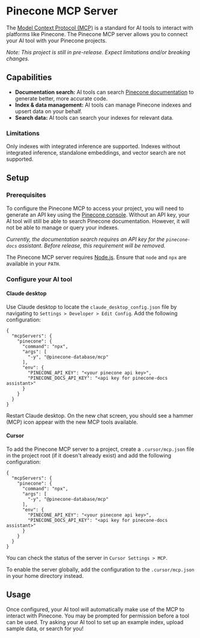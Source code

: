 # Pinecone MCP Server

The [Model Context Protocol (MCP)](https://modelcontextprotocol.io/introduction)
is a standard for AI tools to interact with platforms like Pinecone. The
Pinecone MCP server allows you to connect your AI tool with your Pinecone
projects.

_Note: This project is still in pre-release. Expect limitations and/or breaking
changes._

## Capabilities
* **Documentation search:** AI tools can search
[Pinecone documentation](https://docs.pinecone.io) to generate better, more
accurate code.
* **Index & data management:** AI tools can manage Pinecone indexes and upsert
data on your behalf.
* **Search data:** AI tools can search your indexes for relevant data.

### Limitations
Only indexes with integrated inference are supported. Indexes without integrated
inference, standalone embeddings, and vector search are not supported.

## Setup

### Prerequisites

To configure the Pinecone MCP to access your project, you will need to generate
an API key using the [Pinecone console](https://app.pinecone.io). Without an API
key, your AI tool will still be able to search Pinecone documentation. However,
it will not be able to manage or query your indexes.

_Currently, the documentation search requires an API key for the `pinecone-docs`
assistant. Before release, this requirement will be removed._

The Pinecone MCP server requires [Node.js](https://nodejs.org). Ensure that
`node` and `npx` are available in your `PATH`.

### Configure your AI tool

#### Claude desktop

Use Claude desktop to locate the `claude_desktop_config.json` file by navigating
to `Settings > Developer > Edit Config`. Add the following configuration:

```
{
  "mcpServers": {
    "pinecone": {
      "command": "npx",
      "args": [
        "-y", "@pinecone-database/mcp"
      ],
      "env": {
        "PINECONE_API_KEY": "<your pinecone api key>",
        "PINECONE_DOCS_API_KEY": "<api key for pinecone-docs assistant>"
      }
    }
  }
}
```

Restart Claude desktop. On the new chat screen, you should see a hammer (MCP)
icon appear with the new MCP tools available.

#### Cursor

To add the Pinecone MCP server to a project, create a `.cursor/mcp.json` file in
the project root (if it doesn't already exist) and add the following
configuration:

```
{
  "mcpServers": {
    "pinecone": {
      "command": "npx",
      "args": [
        "-y", "@pinecone-database/mcp"
      ],
      "env": {
        "PINECONE_API_KEY": "<your pinecone api key>",
        "PINECONE_DOCS_API_KEY": "<api key for pinecone-docs assistant>"
      }
    }
  }
}
```

You can check the status of the server in `Cursor Settings > MCP`.

To enable the server globally, add the configuration to the `.cursor/mcp.json`
in your home directory instead.

## Usage
Once configured, your AI tool will automatically make use of the MCP to interact
with Pinecone. You may be prompted for permission before a tool can be used. Try
asking your AI tool to set up an example index, upload sample data, or search
for you!
